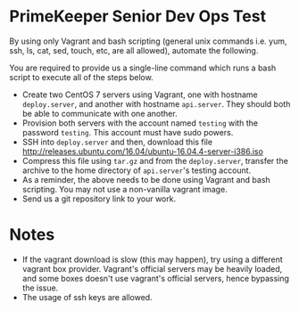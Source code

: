 # PrimeKeeper Senior Dev Ops Test

By using only Vagrant and bash scripting (general unix commands i.e. yum, ssh, ls, cat, sed, touch, etc, are all allowed), automate the following.

You are required to provide us a single-line command which runs a bash script to execute all of the steps below.

* Create two CentOS 7 servers using Vagrant, one with hostname `deploy.server`, and another with hostname `api.server`. They should both be able to communicate with one another.
* Provision both servers with the account named `testing` with the password `testing`. This account must have sudo powers.
* SSH into `deploy.server` and then, download this file http://releases.ubuntu.com/16.04/ubuntu-16.04.4-server-i386.iso 
* Compress this file using `tar.gz` and from the `deploy.server`, transfer the archive to the home directory of `api.server`'s testing account.
* As a reminder, the above needs to be done using Vagrant and bash scripting. You may not use a non-vanilla vagrant image.
* Send us a git repository link to your work.

# Notes

* If the vagrant download is slow (this may happen), try using a different vagrant box provider. Vagrant's official servers may be heavily loaded, and some boxes doesn't use vagrant's official servers, hence bypassing the issue.
* The usage of ssh keys are allowed.